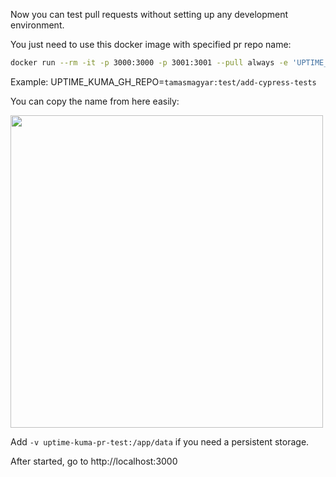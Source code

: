 Now you can test pull requests without setting up any development environment.

You just need to use this docker image with specified pr repo name:
```bash
docker run --rm -it -p 3000:3000 -p 3001:3001 --pull always -e 'UPTIME_KUMA_GH_REPO=<PR REPO, YOU CAN COPY>' louislam/uptime-kuma:pr-test
```

Example:
UPTIME_KUMA_GH_REPO=`tamasmagyar:test/add-cypress-tests`

You can copy the name from here easily:

<img src="https://user-images.githubusercontent.com/1336778/189304667-f0dbce41-95d1-4828-a0e4-e210859a160c.png" width=500 />



Add `-v uptime-kuma-pr-test:/app/data` if you need a persistent storage.


After started, go to http://localhost:3000